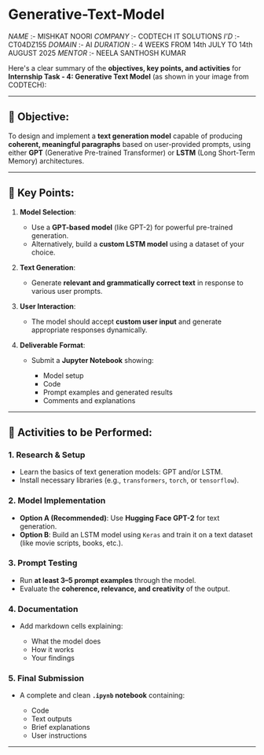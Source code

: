 # Generative-Text-Model

*NAME* :- MISHKAT NOORI
*COMPANY* :- CODTECH IT SOLUTIONS
*I'D* :- CT04DZ155
*DOMAIN* :- AI
*DURATION* :- 4 WEEKS FROM 14th JULY TO 14th AUGUST 2025
*MENTOR* :- NEELA SANTHOSH KUMAR


Here's a clear summary of the **objectives, key points, and activities** for **Internship Task - 4: Generative Text Model** (as shown in your image from CODTECH):

---

## 🎯 **Objective:**

To design and implement a **text generation model** capable of producing **coherent, meaningful paragraphs** based on user-provided prompts, using either **GPT** (Generative Pre-trained Transformer) or **LSTM** (Long Short-Term Memory) architectures.

---

## 🔑 **Key Points:**

1. **Model Selection**:

   * Use a **GPT-based model** (like GPT-2) for powerful pre-trained generation.
   * Alternatively, build a **custom LSTM model** using a dataset of your choice.

2. **Text Generation**:

   * Generate **relevant and grammatically correct text** in response to various user prompts.

3. **User Interaction**:

   * The model should accept **custom user input** and generate appropriate responses dynamically.

4. **Deliverable Format**:

   * Submit a **Jupyter Notebook** showing:

     * Model setup
     * Code
     * Prompt examples and generated results
     * Comments and explanations

---

## 📝 **Activities to be Performed:**

### 1. **Research & Setup**

* Learn the basics of text generation models: GPT and/or LSTM.
* Install necessary libraries (e.g., `transformers`, `torch`, or `tensorflow`).

### 2. **Model Implementation**

* **Option A (Recommended)**: Use **Hugging Face GPT-2** for text generation.
* **Option B**: Build an LSTM model using `Keras` and train it on a text dataset (like movie scripts, books, etc.).

### 3. **Prompt Testing**

* Run **at least 3–5 prompt examples** through the model.
* Evaluate the **coherence, relevance, and creativity** of the output.

### 4. **Documentation**

* Add markdown cells explaining:

  * What the model does
  * How it works
  * Your findings

### 5. **Final Submission**

* A complete and clean **`.ipynb` notebook** containing:

  * Code
  * Text outputs
  * Brief explanations
  * User instructions

---


